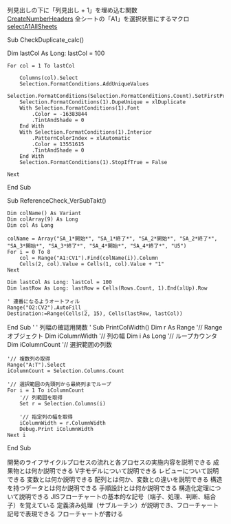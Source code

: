 列見出しの下に「列見出し + 1」を埋め込む関数 <br>
[CreateNumberHeaders](https://github.com/syuikatagiri/UTModuleVBA/blob/main/CreateNumberHeaders.bas)
全シートの「A1」を選択状態にするマクロ<br>
[selectA1AllSheets](https://github.com/syuikatagiri/UTModuleVBA/blob/main/selectA1AllSheets.bas)


Sub CheckDuplicate_calc()

Dim lastCol As Long: lastCol = 100

    For col = 1 To lastCol

        Columns(col).Select
        Selection.FormatConditions.AddUniqueValues
        Selection.FormatConditions(Selection.FormatConditions.Count).SetFirstPriority
        Selection.FormatConditions(1).DupeUnique = xlDuplicate
        With Selection.FormatConditions(1).Font
            .Color = -16383844
            .TintAndShade = 0
        End With
        With Selection.FormatConditions(1).Interior
            .PatternColorIndex = xlAutomatic
            .Color = 13551615
            .TintAndShade = 0
        End With
        Selection.FormatConditions(1).StopIfTrue = False
        
    Next
    
End Sub




Sub ReferenceCheck_VerSubTakt()

    Dim colName() As Variant
    Dim colArray(9) As Long
    Dim col As Long

    colName = Array("SA_1*開始*", "SA_1*終了*", "SA_2*開始*", "SA_2*終了*", "SA_3*開始*", "SA_3*終了*", "SA_4*開始*", "SA_4*終了*", "U5")
    For i = 0 To 8
        col = Range("A1:CV1").Find(colName(i)).Column
        Cells(2, col).Value = Cells(1, col).Value + "1"
    Next
    
    Dim lastCol As Long: lastCol = 100
    Dim lastRow As Long: lastRow = Cells(Rows.Count, 1).End(xlUp).Row
    
    ' 連番になるようオートフィル
    Range("O2:CV2").AutoFill _
    Destination:=Range(Cells(2, 15), Cells(lastRow, lastCol))
      
End Sub
'
' 列幅の確認用関数
'
Sub PrintColWidth()
    Dim r As Range      '// Rangeオブジェクト
    Dim iColumnWidth    '// 列の幅
    Dim i As Long            '// ループカウンタ
    Dim iColumnCount    '// 選択範囲の列数
    
    '// 複数列の取得
    Range("A:T").Select
    iColumnCount = Selection.Columns.Count
    
    '// 選択範囲の先頭列から最終列までループ
    For i = 1 To iColumnCount
        '// 列範囲を取得
        Set r = Selection.Columns(i)
        
        '// 指定列の幅を取得
        iColumnWidth = r.ColumnWidth
        Debug.Print iColumnWidth
    Next i

End Sub



開発のライフサイクルプロセスの流れと各プロセスの実施内容を説明できる
成果物とは何か説明できる
V字モデルについて説明できる
レビューについて説明できる
変数とは何か説明できる
配列とは何か、変数との違いを説明できる
構造を持つデータとは何か説明できる
手順設計とは何か説明できる
構造化定理について説明できる
JISフローチャートの基本的な記号（端子、処理、判断、結合子）を覚えている
定義済み処理（サブルーチン）が説明でき、フローチャート記号で表現できる
フローチャートが書ける


